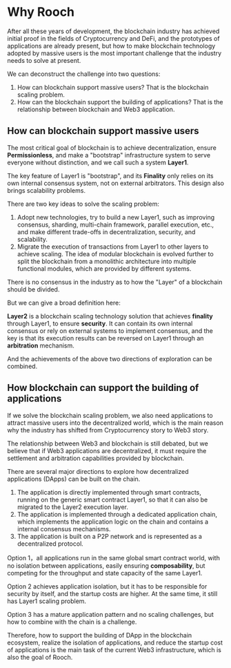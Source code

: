 # Why Rooch


After all these years of development, the blockchain industry has achieved initial proof in the fields of Cryptocurrency and DeFi, and the prototypes of applications are already present, but how to make blockchain technology adopted by massive users is the most important challenge that the industry needs to solve at present.

We can deconstruct the challenge into two questions:

1. How can blockchain support massive users? That is the blockchain scaling problem.
2. How can the blockchain support the building of applications? That is the relationship between blockchain and Web3 application.

## How can blockchain support massive users

The most critical goal of blockchain is to achieve decentralization, ensure **Permissionless**, and make a "bootstrap" infrastructure system to serve everyone without distinction, and we call such a system **Layer1**.

The key feature of Layer1 is "bootstrap", and its **Finality** only relies on its own internal consensus system, not on external arbitrators. This design also brings scalability problems.

There are two key ideas to solve the scaling problem:

1. Adopt new technologies, try to build a new Layer1, such as improving consensus, sharding, multi-chain framework, parallel execution, etc., and make different trade-offs in decentralization, security, and scalability.
2. Migrate the execution of transactions from Layer1 to other layers to achieve scaling. The idea of modular blockchain is evolved further to split the blockchain from a monolithic architecture into multiple functional modules, which are provided by different systems.

There is no consensus in the industry as to how the "Layer" of a blockchain should be divided.

But we can give a broad definition here:

**Layer2** is a blockchain scaling technology solution that achieves **finality** through Layer1, to ensure **security**. It can contain its own internal consensus or rely on external systems to implement consensus, and the key is that its execution results can be reversed on Layer1 through an **arbitration** mechanism. 

And the achievements of the above two directions of exploration can be combined.

## How blockchain can support the building of applications

If we solve the blockchain scaling problem, we also need applications to attract massive users into the decentralized world, which is the main reason why the industry has shifted from Cryptocurrency story to Web3 story.

The relationship between Web3 and blockchain is still debated, but we believe that if Web3 applications are decentralized, it must require the settlement and arbitration capabilities provided by blockchain.

There are several major directions to explore how decentralized applications (DApps) can be built on the chain.

1. The application is directly implemented through smart contracts, running on the generic smart contract Layer1, so that it can also be migrated to the Layer2 execution layer.
2. The application is implemented through a dedicated application chain, which implements the application logic on the chain and contains a internal consensus mechanisms.
3. The application is built on a P2P network and is represented as a decentralized protocol.

Option 1，all applications run in the same global smart contract world, with no isolation between applications, easily ensuring **composability**, but competing for the throughput and state capacity of the same Layer1.

Option 2 achieves application isolation, but it has to be responsible for security by itself, and the startup costs are higher. At the same time, it still has Layer1 scaling problem.

Option 3 has a mature application pattern and no scaling challenges, but how to combine with the chain is a challenge.

Therefore, how to support the building of DApp in the blockchain ecosystem, realize the isolation of applications, and reduce the startup cost of applications is the main task of the current Web3 infrastructure, which is also the goal of Rooch.